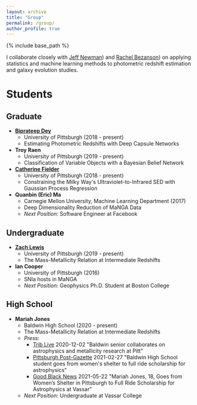 ```yaml
---
layout: archive
title: "Group"
permalink: /group/
author_profile: true
---
```


{% include base_path %}


I collaborate closely with [Jeff Newman](https://janewman-pitt-edu.github.io/)) and [Rachel Bezanson](https://rachelbezanson.github.io/)) on applying statistics and machine learning methods to photometric redshift estimation and galaxy evolution studies.


Students
======

Graduate
--------
* **[Biprateep Dey](https://biprateep.github.io/)**
    * University of Pittsburgh (2018 - present)
    * Estimating Photometric Redshifts with Deep Capsule Networks
* **Troy Raen**
    * University of Pittsburgh (2019 - present)
    * Classification of Variable Objects with a Bayesian Belief Network
* **[Catherine Fielder](https://cfielder.github.io/)**
    * University of Pittsburgh (2018 - present)
    * Constraining the Milky Way's Ultraviolet-to-Infrared SED with Gaussian Process Regression
* **Quanbin (Eric) Ma**
    * Carnegie Mellon University, Machine Learning Department (2017)
    * Deep Dimensionality Reduction of MaNGA Data
    * _Next Position_: Software Engineer at Facebook

Undergraduate
-------------
* **[Zach Lewis](https://zachjlewis.github.io/)**
    * University of Pittsburgh (2019 - present)
    * The Mass-Metallicity Relation at Intermediate Redshifts
* **Ian Cooper**
    * University of Pittsburgh (2016)
    * SNIa hosts in MaNGA
    * _Next Position_: Geophysics Ph.D. Student at Boston College

High School
-----------
* **Mariah Jones**
    * Baldwin High School (2020 - present)
    * The Mass-Metallicity Relation at Intermediate Redshifts
    * _Press_:
        * [Trib Live](https://triblive.com/local/south-hills/baldwin-senior-collaborates-on-astrophysics-and-metallicity-research-at-pitt/) 2020-12-02 "Baldwin senior collaborates on astrophysics and metallicity research at Pitt"
        * [Pittsburgh Post-Gazette](https://www.post-gazette.com/news/19-neighbors/2021/02/27/19-Neighbors-Mariah-Jones-Baldwin-High-School-COVID-19/stories/202102260171) 2021-02-27 "Baldwin High School student goes from women's shelter to full ride scholarship for astrophysics"
        * [Good Black News](https://goodblacknews.org/2021/05/22/mariah-jones-18-goes-from-womens-shelter-in-pittsburgh-to-full-ride-scholarship-for-astrophysics-at-vassar/) 2021-05-22 "Mariah Jones, 18, Goes from Women’s Shelter in Pittsburgh to Full Ride Scholarship for Astrophysics at Vassar"
    * _Next Position_: Undergraduate at Vassar College
